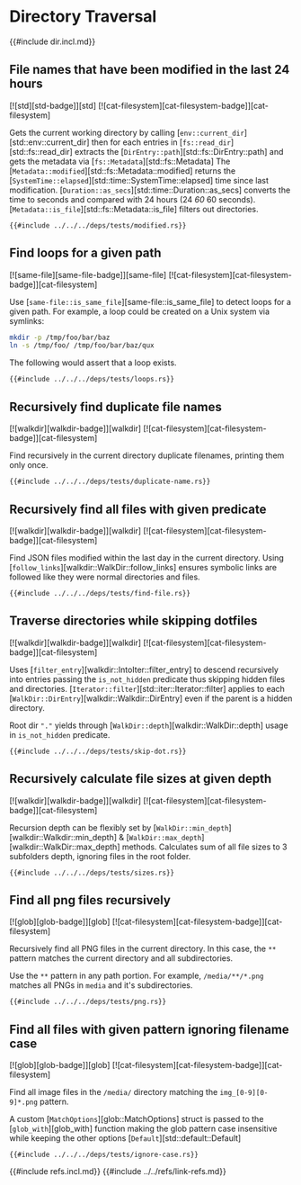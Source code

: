 # Directory Traversal

{{#include dir.incl.md}}

## File names that have been modified in the last 24 hours

[![std][std-badge]][std]  [![cat-filesystem][cat-filesystem-badge]][cat-filesystem]

Gets the current working directory by calling [`env::current_dir`][std::env::current_dir] then for each entries in [`fs::read_dir`][std::fs::read_dir] extracts the
[`DirEntry::path`][std::fs::DirEntry::path] and gets the metadata via [`fs::Metadata`][std::fs::Metadata] The
[`Metadata::modified`][std::fs::Metadata::modified] returns the [`SystemTime::elapsed`][std::time::SystemTime::elapsed] time since last modification. [`Duration::as_secs`][std::time::Duration::as_secs] converts the time to seconds and compared with 24 hours (24 *60* 60 seconds). [`Metadata::is_file`][std::fs::Metadata::is_file] filters out directories.

```rust,editable
{{#include ../../../deps/tests/modified.rs}}
```

## Find loops for a given path

[![same-file][same-file-badge]][same-file]  [![cat-filesystem][cat-filesystem-badge]][cat-filesystem]

Use [`same-file::is_same_file`][same-file::is_same_file] to detect loops for a given path. For example, a loop could be created on a Unix system via symlinks:

```bash
mkdir -p /tmp/foo/bar/baz
ln -s /tmp/foo/ /tmp/foo/bar/baz/qux
```

The following would assert that a loop exists.

```rust,editable,no_run
{{#include ../../../deps/tests/loops.rs}}
```

## Recursively find duplicate file names

[![walkdir][walkdir-badge]][walkdir]  [![cat-filesystem][cat-filesystem-badge]][cat-filesystem]

Find recursively in the current directory duplicate filenames, printing them only once.

```rust,editable,no_run
{{#include ../../../deps/tests/duplicate-name.rs}}
```

## Recursively find all files with given predicate

[![walkdir][walkdir-badge]][walkdir]  [![cat-filesystem][cat-filesystem-badge]][cat-filesystem]

Find JSON files modified within the last day in the current directory. Using [`follow_links`][walkdir::WalkDir::follow_links] ensures symbolic links are followed like they were normal directories and files.

```rust,editable,no_run
{{#include ../../../deps/tests/find-file.rs}}
```

## Traverse directories while skipping dotfiles

[![walkdir][walkdir-badge]][walkdir]  [![cat-filesystem][cat-filesystem-badge]][cat-filesystem]

Uses [`filter_entry`][walkdir::IntoIter::filter_entry] to descend recursively into entries passing the
`is_not_hidden` predicate thus skipping hidden files and directories.
 [`Iterator::filter`][std::iter::Iterator::filter] applies to each [`WalkDir::DirEntry`][walkdir::Walkdir::DirEntry] even if the parent
 is a hidden directory.

Root dir `"."` yields through [`WalkDir::depth`][walkdir::WalkDir::depth] usage in `is_not_hidden` predicate.

```rust,editable,no_run
{{#include ../../../deps/tests/skip-dot.rs}}
```

## Recursively calculate file sizes at given depth

[![walkdir][walkdir-badge]][walkdir]  [![cat-filesystem][cat-filesystem-badge]][cat-filesystem]

Recursion depth can be flexibly set by [`WalkDir::min_depth`][walkdir::Walkdir::min_depth] & [`WalkDir::max_depth`][walkdir::WalkDir::max_depth] methods. Calculates sum of all file sizes to 3 subfolders depth, ignoring files in the root folder.

```rust,editable
{{#include ../../../deps/tests/sizes.rs}}
```

## Find all png files recursively

[![glob][glob-badge]][glob]  [![cat-filesystem][cat-filesystem-badge]][cat-filesystem]

Recursively find all PNG files in the current directory. In this case, the `**` pattern matches the current directory and all subdirectories.

Use the `**` pattern in any path portion. For example, `/media/**/*.png` matches all PNGs in `media` and it's subdirectories.

```rust,editable,no_run
{{#include ../../../deps/tests/png.rs}}
```

## Find all files with given pattern ignoring filename case

[![glob][glob-badge]][glob]  [![cat-filesystem][cat-filesystem-badge]][cat-filesystem]

Find all image files in the `/media/` directory matching the `img_[0-9][0-9]*.png` pattern.

A custom [`MatchOptions`][glob::MatchOptions] struct is passed to the [`glob_with`][glob_with] function making the glob pattern case insensitive while keeping the other options [`Default`][std::default::Default]

```rust,editable,no_run
{{#include ../../../deps/tests/ignore-case.rs}}
```

{{#include refs.incl.md}}
{{#include ../../refs/link-refs.md}}
